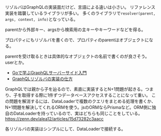リゾルバはGraphQLの実装面だけど、言語による違いは小さい。
リファレンス実装を踏襲しているライブラリが多い。
多くのライブラリで`resolver(parent, args, context, info)`となっている。

parentから外部キー、argsから検索用の主キーやキーワードなどを得る。

プロパティにもリゾルバを書くので、プロパティのparentはオブジェクトになる。

parentを受け取るときは具体的なオブジェクトの名前で書くのが良さそう。userとか。

- [Goで学ぶGraphQLサーバーサイド入門](https://zenn.dev/hsaki/books/golang-graphql)
- [GraphQLリゾルバの実装の仕方](https://zenn.dev/aidemy/articles/how-to-implement-graphql-resolvers)

GraphQLでは親から子を辿るので、素直に実装するとN+1問題が起きる。つまり、子を取得する際に1件ずつデータベースアクセスすることになって重い。
この問題を解消するには、DataLoaderで複数のクエリをまとめる処理を書くか、N+1問題を解決してくれるORMを使う。jsのORMならPrismaなど。ORM側に独自のDataLoaderを持っているので、実はどちらも同じことをしている。
https://zenn.dev/alea12/articles/15d73282c3aacc

各リゾルバの実装はシンプルにして、DataLoaderで接続する。
